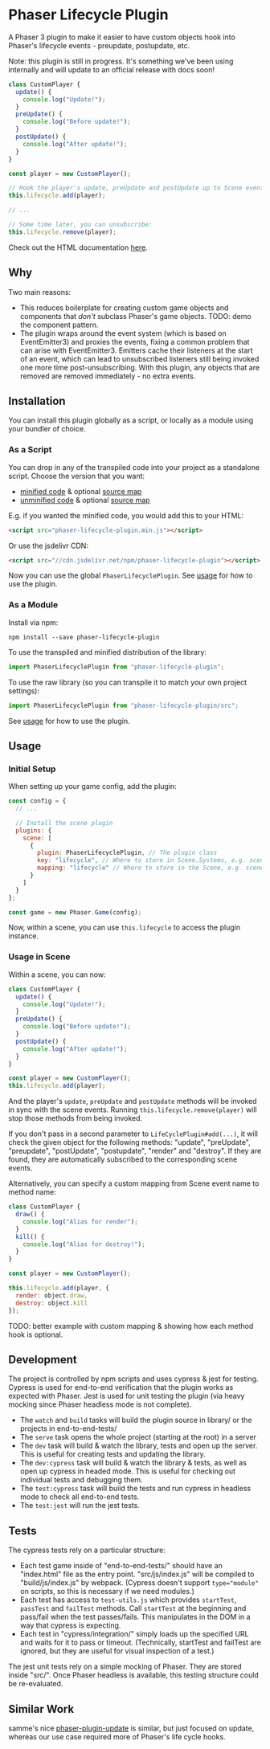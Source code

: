 # Phaser Lifecycle Plugin

A Phaser 3 plugin to make it easier to have custom objects hook into Phaser's lifecycle events - preupdate, postupdate, etc.

Note: this plugin is still in progress. It's something we've been using internally and will update to an official release with docs soon!

```js
class CustomPlayer {
  update() {
    console.log("Update!");
  }
  preUpdate() {
    console.log("Before update!");
  }
  postUpdate() {
    console.log("After update!");
  }
}

const player = new CustomPlayer();

// Hook the player's update, preUpdate and postUpdate up to Scene events
this.lifecycle.add(player);

// ...

// Some time later, you can unsubscribe:
this.lifecycle.remove(player);
```

Check out the HTML documentation [here](https://sporadic-labs.github.io/phaser-lifecycle-plugin/docs/manual/README.html).

## Why

Two main reasons:

- This reduces boilerplate for creating custom game objects and components that _don't_ subclass Phaser's game objects. TODO: demo the component pattern.
- The plugin wraps around the event system (which is based on EventEmitter3) and proxies the events, fixing a common problem that can arise with EventEmitter3. Emitters cache their listeners at the start of an event, which can lead to unsubscribed listeners still being invoked one more time post-unsubscribing. With this plugin, any objects that are removed are removed immediately - no extra events.

## Installation

You can install this plugin globally as a script, or locally as a module using your bundler of choice.

### As a Script

You can drop in any of the transpiled code into your project as a standalone script. Choose the version that you want:

- [minified code](https://raw.githubusercontent.com/sporadic-labs/phaser-lifecycle-plugin/master/dist/phaser-lifecycle-plugin.min.js) & optional [source map](https://raw.githubusercontent.com/sporadic-labs/phaser-lifecycle-plugin/master/dist/phaser-lifecycle-plugin.min.js.map)
- [unminified code](https://raw.githubusercontent.com/sporadic-labs/phaser-lifecycle-plugin/master/dist/phaser-lifecycle-plugin.js) & optional [source map](https://raw.githubusercontent.com/sporadic-labs/phaser-lifecycle-plugin/master/dist/phaser-lifecycle-plugin.js.map)

E.g. if you wanted the minified code, you would add this to your HTML:

```html
<script src="phaser-lifecycle-plugin.min.js"></script>
```

Or use the jsdelivr CDN:

```html
<script src="//cdn.jsdelivr.net/npm/phaser-lifecycle-plugin"></script>
```

Now you can use the global `PhaserLifecyclePlugin`. See [usage](#usage) for how to use the plugin.

### As a Module

Install via npm:

```
npm install --save phaser-lifecycle-plugin
```

To use the transpiled and minified distribution of the library:

```js
import PhaserLifecyclePlugin from "phaser-lifecycle-plugin";
```

To use the raw library (so you can transpile it to match your own project settings):

```js
import PhaserLifecyclePlugin from "phaser-lifecycle-plugin/src";
```

See [usage](#usage) for how to use the plugin.

## Usage

### Initial Setup

When setting up your game config, add the plugin:

```js
const config = {
  // ...

  // Install the scene plugin
  plugins: {
    scene: [
      {
        plugin: PhaserLifecyclePlugin, // The plugin class
        key: "lifecycle", // Where to store in Scene.Systems, e.g. scene.sys.lifecycle
        mapping: "lifecycle" // Where to store in the Scene, e.g. scene.lifecycle
      }
    ]
  }
};

const game = new Phaser.Game(config);
```

Now, within a scene, you can use `this.lifecycle` to access the plugin instance.

### Usage in Scene

Within a scene, you can now:

```js
class CustomPlayer {
  update() {
    console.log("Update!");
  }
  preUpdate() {
    console.log("Before update!");
  }
  postUpdate() {
    console.log("After update!");
  }
}

const player = new CustomPlayer();
this.lifecycle.add(player);
```

And the player's `update`, `preUpdate` and `postUpdate` methods will be invoked in sync with the scene events. Running `this.lifecycle.remove(player)` will stop those methods from being invoked.

If you don't pass in a second parameter to `LifeCyclePlugin#add(...)`, it will check the given object for the following methods: "update", "preUpdate", "preupdate", "postUpdate", "postupdate", "render" and "destroy". If they are found, they are automatically subscribed to the corresponding scene events.

Alternatively, you can specify a custom mapping from Scene event name to method name:

```js
class CustomPlayer {
  draw() {
    console.log("Alias for render");
  }
  kill() {
    console.log("Alias for destroy!");
  }
}

const player = new CustomPlayer();

this.lifecycle.add(player, {
  render: object.draw,
  destroy: object.kill
});
```

TODO: better example with custom mapping & showing how each method hook is optional.

## Development

The project is controlled by npm scripts and uses cypress & jest for testing. Cypress is used for end-to-end verification that the plugin works as expected with Phaser. Jest is used for unit testing the plugin (via heavy mocking since Phaser headless mode is not complete).

- The `watch` and `build` tasks will build the plugin source in library/ or the projects in end-to-end-tests/
- The `serve` task opens the whole project (starting at the root) in a server
- The `dev` task will build & watch the library, tests and open up the server. This is useful for creating tests and updating the library.
- The `dev:cypress` task will build & watch the library & tests, as well as open up cypress in headed mode. This is useful for checking out individual tests and debugging them.
- The `test:cypress` task will build the tests and run cypress in headless mode to check all end-to-end tests.
- The `test:jest` will run the jest tests.

## Tests

The cypress tests rely on a particular structure:

- Each test game inside of "end-to-end-tests/" should have an "index.html" file as the entry point. "src/js/index.js" will be compiled to "build/js/index.js" by webpack. (Cypress doesn't support `type="module"` on scripts, so this is necessary if we need modules.)
- Each test has access to `test-utils.js` which provides `startTest`, `passTest` and `failTest` methods. Call `startTest` at the beginning and pass/fail when the test passes/fails. This manipulates in the DOM in a way that cypress is expecting.
- Each test in "cypress/integration/" simply loads up the specified URL and waits for it to pass or timeout. (Technically, startTest and failTest are ignored, but they are useful for visual inspection of a test.)

The jest unit tests rely on a simple mocking of Phaser. They are stored inside "src/". Once Phaser headless is available, this testing structure could be re-evaluated.

## Similar Work

samme's nice [phaser-plugin-update](https://github.com/samme/phaser-plugin-update) is similar, but just focused on update, whereas our use case required more of Phaser's life cycle hooks.
